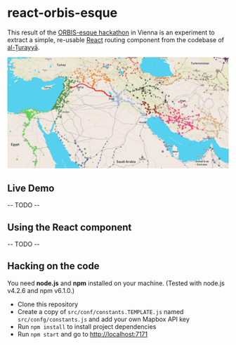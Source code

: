 # react-orbis-esque

This result of the [ORBIS-esque hackathon](http://dig-hum.de/aktuelles/open-call-modeling-travels-history-orbis-esque-hackathon-uni-vienna-july-18-20-2018)
in Vienna is an experiment to extract a simple, re-usable [React](https://reactjs.org/)
routing component from the codebase of [al-Ṯurayyā](https://orbis-esque-hackathon.github.io/althurayya/).

![Screenshot](screenshot.jpg)

## Live Demo

--  TODO --

## Using the React component

--  TODO --

## Hacking on the code

You need __node.js__ and __npm__ installed on your machine. (Tested with
node.js v4.2.6 and npm v6.1.0.)

- Clone this repository
- Create a copy of `src/conf/constants.TEMPLATE.js` named `src/confg/constants.js`
  and add your own Mapbox API key
- Run `npm install` to install project dependencies
- Run `npm start` and go to [http://localhost:7171](http://localhost:7171)
